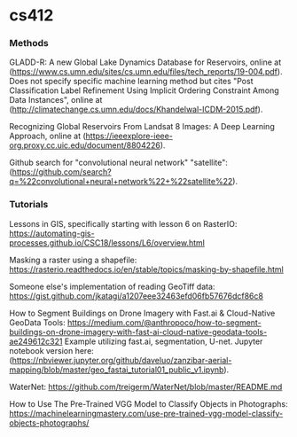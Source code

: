 # cs412

### Methods

GLADD-R: A new Global Lake Dynamics Database for Reservoirs, online at (https://www.cs.umn.edu/sites/cs.umn.edu/files/tech_reports/19-004.pdf). Does not specify specific machine learning method but cites "Post Classification Label Refinement Using Implicit
Ordering Constraint Among Data Instances", online at (http://climatechange.cs.umn.edu/docs/Khandelwal-ICDM-2015.pdf).

Recognizing Global Reservoirs From Landsat 8 Images: A Deep Learning Approach, online at (https://ieeexplore-ieee-org.proxy.cc.uic.edu/document/8804226).

Github search for "convolutional neural network" "satellite": (https://github.com/search?q=%22convolutional+neural+network%22+%22satellite%22).

### Tutorials

Lessons in GIS, specifically starting with lesson 6 on RasterIO:
https://automating-gis-processes.github.io/CSC18/lessons/L6/overview.html

Masking a raster using a shapefile:
https://rasterio.readthedocs.io/en/stable/topics/masking-by-shapefile.html

Someone else's implementation of reading GeoTiff data:
https://gist.github.com/jkatagi/a1207eee32463efd06fb57676dcf86c8

How to Segment Buildings on Drone Imagery with Fast.ai & Cloud-Native GeoData Tools:
https://medium.com/@anthropoco/how-to-segment-buildings-on-drone-imagery-with-fast-ai-cloud-native-geodata-tools-ae249612c321  Example utilizing fast.ai, segmentation, U-net. Jupyter notebook version here: (https://nbviewer.jupyter.org/github/daveluo/zanzibar-aerial-mapping/blob/master/geo_fastai_tutorial01_public_v1.ipynb).

WaterNet:
https://github.com/treigerm/WaterNet/blob/master/README.md

How to Use The Pre-Trained VGG Model to Classify Objects in Photographs:
https://machinelearningmastery.com/use-pre-trained-vgg-model-classify-objects-photographs/
